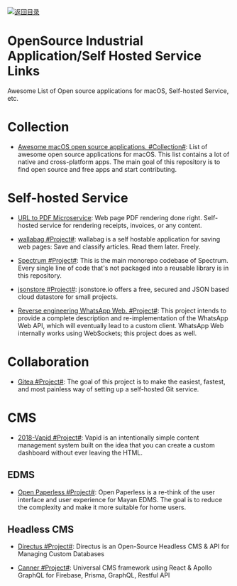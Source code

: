 [![返回目录](https://user-images.githubusercontent.com/5803001/38079637-ff0abcf0-3371-11e8-9b76-ad651620afc7.jpg)](https://github.com/wxyyxc1992/Awesome-Lists)

# OpenSource Industrial Application/Self Hosted Service Links

Awesome List of Open source applications for macOS, Self-hosted Service, etc.

# Collection

- [Awesome macOS open source applications. #Collection#](https://github.com/serhii-londar/open-source-mac-os-apps):
  List of awesome open source applications for macOS. This list contains a lot of native and cross-platform apps. The main goal of this repository is to find open source and free apps and start contributing.

# Self-hosted Service

- [URL to PDF Microservice](https://github.com/alvarcarto/url-to-pdf-api): Web page PDF rendering done right. Self-hosted service for rendering receipts, invoices, or any content.

- [wallabag #Project#](https://github.com/wallabag/wallabag): wallabag is a self hostable application for saving web pages: Save and classify articles. Read them later. Freely.

- [Spectrum #Project#](https://github.com/withspectrum/spectrum): This is the main monorepo codebase of Spectrum. Every single line of code that's not packaged into a reusable library is in this repository.

- [jsonstore #Project#](https://github.com/bluzi/jsonstore): jsonstore.io offers a free, secured and JSON based cloud datastore for small projects.

- [Reverse engineering WhatsApp Web. #Project#](https://github.com/sigalor/whatsapp-web-reveng): This project intends to provide a complete description and re-implementation of the WhatsApp Web API, which will eventually lead to a custom client. WhatsApp Web internally works using WebSockets; this project does as well.

# Collaboration

- [Gitea #Project#](https://github.com/go-gitea/gitea): The goal of this project is to make the easiest, fastest, and most painless way of setting up a self-hosted Git service.

# CMS

- [2018-Vapid #Project#](https://www.vapid.com/): Vapid is an intentionally simple content management system built on the idea that you can create a custom dashboard without ever leaving the HTML.

## EDMS

- [Open Paperless #Project#](https://github.com/zhoubear/open-paperless): Open Paperless is a re-think of the user interface and user experience for Mayan EDMS. The goal is to reduce the complexity and make it more suitable for home users.

## Headless CMS

- [Directus #Project#](https://github.com/directus/directus): Directus is an Open-Source Headless CMS & API for Managing Custom Databases

- [Canner #Project#](https://github.com/Canner/canner): Universal CMS framework using React & Apollo GraphQL for Firebase, Prisma, GraphQL, Restful API
